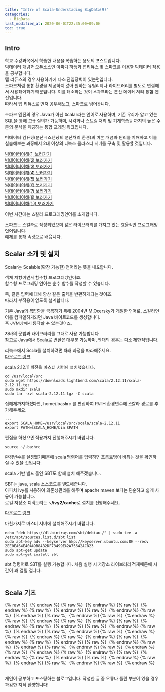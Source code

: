```yaml
---
title: "Intro of Scala-Understading BigData(9)"
categories: 
  - BigData
last_modified_at: 2020-06-03T22:35:00+09:00
toc: true
---
```


Intro
---
학교 수강과목에서 학습한 내용을 복습하는 용도의 포스트입니다.<br/>
빅데이터 개념과 오픈소스인 아파치 하둡과 맵리듀스 및 스파크를 이용한 빅데이터 적용을 공부합니다.<br/>
맵 리듀스의 경우 사용하기에 다소 진입장벽이 있는편입니다.<br/> 스파크처럼 통합 환경을 제공하지 않아 원하는 유틸리티나 라이브러리를 별도로 연결해서 사용해야하기 때문입니다. 이를 해소하는 것이 스파크라는 분산 데이터 처리 통합 엔진입니다.<br/>
따라서 맵 리듀스로 먼저 공부해보고, 스파크로 넘어갑니다.<br/>

스파크 엔진의 경우 Java가 아닌 Scalar라는 언어로 사용하며, 기존 우리가 알고 있는 SQL을 통해 고급 질의가 가능하며, 시각화나 스트림 처리 및 기계학습등 까지의 높은 수준의 분석을 제공하는 통합 프레임 워크입니다.<br/>

빅데이터 컴퓨팅(분산시스템상의 분산처리 환경)의 기본 개념과 원리를 이해하고 이를 실습해보는 과정에서 2대 이상의 리눅스 클러스터 서버를 구축 및 활용할 것입니다.<br/>

[빅데이터이해(1) 보러가기](https://ohjinjin.github.io/bigdata/bigdata-1/)<br/>
[빅데이터이해(2) 보러가기](https://ohjinjin.github.io/bigdata/bigdata-2/)<br/>
[빅데이터이해(3) 보러가기](https://ohjinjin.github.io/bigdata/bigdata-3/)<br/>
[빅데이터이해(4) 보러가기](https://ohjinjin.github.io/bigdata/bigdata-4/)<br/>
[빅데이터이해(5) 보러가기](https://ohjinjin.github.io/bigdata/bigdata-5/)<br/>
[빅데이터이해(6) 보러가기](https://ohjinjin.github.io/bigdata/bigdata-6/)<br/>
[빅데이터이해(7) 보러가기](https://ohjinjin.github.io/bigdata/bigdata-7/)<br/>
[빅데이터이해(8) 보러가기](https://ohjinjin.github.io/bigdata/bigdata-8/)<br/>
[빅데이터이해(10) 보러가기](https://ohjinjin.github.io/bigdata/bigdata-10/)<br/>

이번 시간에는 스칼라 프로그래밍언어를 소개합니다.<br/>

스파크는 스칼라로 작성되었으며 많은 라이브러리를 가지고 있는 효율적인 프로그래밍언어입니다.<br/>
예제를 통해 속성으로 배웁니다.<br/>


Scalar 소개 및 설치
---
Scalar는 Scalable(확장 가능한) 언어라는 뜻을 내포합니다.<br/>

객체 지향이면서 함수형 프로그래밍언어죠.<br/>
함수형 프로그래밍 언어는 순수 함수를 작성할 수 있습니다.<br/>

즉, 같은 입력에 대해 항상 같은 출력을 반환하게되는 것이죠.<br/>
따라서 부작용이 없도록 설계합니다.<br/>

기존 Java의 복잡함을 극복하기 위해 2004년 M.Odersky가 개발한 언어로, 스칼라언어를 컴파일하게되면 Java 바이트코드를 생성합니다.<br/>
즉 JVM상에서 동작할 수 있는것이죠.<br/>

자바의 문법과 라이브러리를 그대로 사용 가능합니다.<br/>
참고로 Java에서 Scala로 변환은 대부분 가능하며, 반대의 경우는 다소 제한적입니다.<br/>

리눅스에서 Scala를 설치하려면 아래 과정을 따라해주세요.<br/> 
[다운로드 링크](https://www.scala-lang.org/)<br/>

scala 2.12.11 버전을 마스터 서버에 설치했습니다.<br/>

~~~
cd /usr/local/src
sudo wget https://downloads.lightbend.com/scala/2.12.11/scala-2.12.11.tgz
sudo mkdir scala
sudo tar -xvf scala-2.12.11.tgz -C scala
~~~

집해제까지하셨다면, home/.bashrc 를 편집하여 PATH 환경변수에 스칼라 경로를 추가해주세요.<br/>

~~~
...
export SCALA_HOME=/usr/local/src/scala/scala-2.12.11
export PATH=$SCALA_HOME/bin:$PATH
~~~

편집을 하셨으면 적용까지 진행해주시기 바랍니다.<br/>
~~~
source ~/.bashrc
~~~

환경변수를 설정했기때문에 scala 명령어를 입력하면 프롬트명이 바뀌는 것을 확인하실 수 있을 것입니다.<br/>

scala 기반 빌드 툴인 SBT도 함께 설치 해주겠습니다.<br/>

SBT는 java, scala 소스코드를 빌드해줍니다.<br/>
아파치 ivy를 사용하여 의존성관리를 해주며 apache maven 보다는 단순하고 쉽게 사용이 가능합니다.<br/>
로컬 저장소 디렉토리는 **\~/ivy2/cache**로 설치를 진행해주세요.<br/>

[다운로드 링크](http://www.scala-sbt.org/)

마찬가지로 마스터 서버에 설치해주시기 바랍니다.<br/>

~~~
echo "deb https://dl.bintray.com/sbt/debian /" | sudo tee -a /etc/apt/sources.list.d/sbt.list
sudo apt-key adv --keyserver hkp://keyserver.ubuntu.com:80 --recv 2EE0EA64E40A89B84B2DF73499E82A75642AC823
sudo apt-get update
sudo apt-get install sbt
~~~

sbt 명령어로 SBT를 실행 가능합니다. 처음 실행 시 저장소 라이브러리 적재때문에 시간이 꽤 걸릴 겁니다.<br/>
<br/>

Scala 기초
---
{% raw %} <img src="https://ohjinjin.github.io/assets/images/20200418bigdata/dir9/슬라이드4.JPG" alt=""> {% endraw %}
{% raw %} <img src="https://ohjinjin.github.io/assets/images/20200418bigdata/dir9/슬라이드5.JPG" alt=""> {% endraw %}
{% raw %} <img src="https://ohjinjin.github.io/assets/images/20200418bigdata/dir9/슬라이드6.JPG" alt=""> {% endraw %}
{% raw %} <img src="https://ohjinjin.github.io/assets/images/20200418bigdata/dir9/슬라이드7.JPG" alt=""> {% endraw %}
{% raw %} <img src="https://ohjinjin.github.io/assets/images/20200418bigdata/dir9/슬라이드8.JPG" alt=""> {% endraw %}
{% raw %} <img src="https://ohjinjin.github.io/assets/images/20200418bigdata/dir9/슬라이드9.JPG" alt=""> {% endraw %}
{% raw %} <img src="https://ohjinjin.github.io/assets/images/20200418bigdata/dir9/슬라이드10.JPG" alt=""> {% endraw %}
{% raw %} <img src="https://ohjinjin.github.io/assets/images/20200418bigdata/dir9/슬라이드11.JPG" alt=""> {% endraw %}
{% raw %} <img src="https://ohjinjin.github.io/assets/images/20200418bigdata/dir9/슬라이드12.JPG" alt=""> {% endraw %}
{% raw %} <img src="https://ohjinjin.github.io/assets/images/20200418bigdata/dir9/슬라이드13.JPG" alt=""> {% endraw %}
{% raw %} <img src="https://ohjinjin.github.io/assets/images/20200418bigdata/dir9/슬라이드14.JPG" alt=""> {% endraw %}
{% raw %} <img src="https://ohjinjin.github.io/assets/images/20200418bigdata/dir9/슬라이드15.JPG" alt=""> {% endraw %}
{% raw %} <img src="https://ohjinjin.github.io/assets/images/20200418bigdata/dir9/슬라이드16.JPG" alt=""> {% endraw %}
{% raw %} <img src="https://ohjinjin.github.io/assets/images/20200418bigdata/dir9/슬라이드17.JPG" alt=""> {% endraw %}
{% raw %} <img src="https://ohjinjin.github.io/assets/images/20200418bigdata/dir9/슬라이드18.JPG" alt=""> {% endraw %}
{% raw %} <img src="https://ohjinjin.github.io/assets/images/20200418bigdata/dir9/슬라이드19.JPG" alt=""> {% endraw %}
{% raw %} <img src="https://ohjinjin.github.io/assets/images/20200418bigdata/dir9/슬라이드20.JPG" alt=""> {% endraw %}
{% raw %} <img src="https://ohjinjin.github.io/assets/images/20200418bigdata/dir9/슬라이드21.JPG" alt=""> {% endraw %}
{% raw %} <img src="https://ohjinjin.github.io/assets/images/20200418bigdata/dir9/슬라이드22.JPG" alt=""> {% endraw %}
{% raw %} <img src="https://ohjinjin.github.io/assets/images/20200418bigdata/dir9/슬라이드23.JPG" alt=""> {% endraw %}
{% raw %} <img src="https://ohjinjin.github.io/assets/images/20200418bigdata/dir9/슬라이드24.JPG" alt=""> {% endraw %}
{% raw %} <img src="https://ohjinjin.github.io/assets/images/20200418bigdata/dir9/슬라이드25.JPG" alt=""> {% endraw %}
{% raw %} <img src="https://ohjinjin.github.io/assets/images/20200418bigdata/dir9/슬라이드26.JPG" alt=""> {% endraw %}
{% raw %} <img src="https://ohjinjin.github.io/assets/images/20200418bigdata/dir9/슬라이드27.JPG" alt=""> {% endraw %}
{% raw %} <img src="https://ohjinjin.github.io/assets/images/20200418bigdata/dir9/슬라이드28.JPG" alt=""> {% endraw %}
{% raw %} <img src="https://ohjinjin.github.io/assets/images/20200418bigdata/dir9/슬라이드29.JPG" alt=""> {% endraw %}
{% raw %} <img src="https://ohjinjin.github.io/assets/images/20200418bigdata/dir9/슬라이드30.JPG" alt=""> {% endraw %}
{% raw %} <img src="https://ohjinjin.github.io/assets/images/20200418bigdata/dir9/슬라이드31.JPG" alt=""> {% endraw %}
{% raw %} <img src="https://ohjinjin.github.io/assets/images/20200418bigdata/dir9/슬라이드32.JPG" alt=""> {% endraw %}
{% raw %} <img src="https://ohjinjin.github.io/assets/images/20200418bigdata/dir9/슬라이드33.JPG" alt=""> {% endraw %}
{% raw %} <img src="https://ohjinjin.github.io/assets/images/20200418bigdata/dir9/슬라이드34.JPG" alt=""> {% endraw %}
{% raw %} <img src="https://ohjinjin.github.io/assets/images/20200418bigdata/dir9/슬라이드35.JPG" alt=""> {% endraw %}


<br/>
개인이 공부하고 포스팅하는 블로그입니다. 작성한 글 중 오류나 틀린 부분이 있을 경우 과감한 지적 환영합니다!<br/><br/>